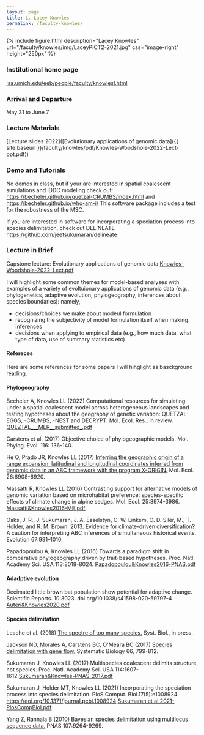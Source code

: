 ```yaml
---
layout: page
title: L. Lacey Knowles
permalink: /faculty-knowles/
---
```

{% include figure.html description="Lacey Knowles" url="/faculty/knowles/img/LaceyPICT2-2021.jpg" css="image-right" height="250px" %}
### Institutional home page 

[lsa.umich.edu/eeb/people/faculty/knowlesl.html](https://lsa.umich.edu/eeb/people/faculty/knowlesl.html)

### Arrival and Departure 

May 31 to June 7

### Lecture Materials

[Lecture slides 2022]([Evolutionary applications of genomic data]({{ site.baseurl }}/faculty/knowles/pdf/Knowles-Woodshole-2022-Lect-opt.pdf))

### Demo and Tutorials
No demos in class, but if your are interested in spatial coalescent simulations and iDDC modeling check out:
https://becheler.github.io/quetzal-CRUMBS/index.html
and https://becheler.github.io/who-am-i/
This software package includes a test for the robustness of the MSC.

If you are interested in software for incorporating a speciation process into species delimitation, check out DELINEATE
https://github.com/jeetsukumaran/delineate

### Lecture in Brief

Capstone lecture: Evolutionary applications of genomic data 
[Knowles-Woodshole-2022-Lect.pdf](https://github.com/molevolworkshop/molevolworkshop.github.io/files/8837822/Knowles-Woodshole-2022-Lect.pdf)


I will highlight some common themes for model-based analyses with examples of a variety of evoltuionary applications of genomic data (e.g., phylogenetics, adaptive evolution, phylogeography, inferences about species boundaries): namely, 

- decisions/choices we make about modeul formulation
- recognizing the subjectivity of model formulation itself when making inferences
- decisions when applying to empirical data (e.g., how much data, what type of data, use of summary statistics etc)

#### Refereces
Here are some references for some papers I will hihglight as basckground reading.

#### Phylogeography

Becheler A, Knowles LL (2022) Computational resources for simulating under a spatial coalescent model across heterogeneous landscapes and testing hypotheses about the geography of genetic variation: QUETZAL-EGGS, -CRUMBS, -NEST and DECRYPT. Mol. Ecol. Res., in review. [QUEZTAL___MER__submitted_.pdf](https://github.com/molevolworkshop/molevolworkshop.github.io/files/8837803/QUEZTAL___MER__submitted_.pdf)

Carstens et al. (2017) Objective choice of phylogeographic models. Mol. Phylog. Evol. 116: 136-140.

He Q, Prado JR, Knowles LL (2017) [Inferring the geographic origin of a range expansion: latitudinal and longitudinal coordinates inferred from genomic data in an ABC framework with the program X-ORIGIN.](http://doi.org/10.1111/mec.14380) Mol. Ecol. 26:6908-6920.

Massatti R, Knowles LL (2016) Contrasting support for alternative models of genomic variation based on microhabitat preference: species-specific effects of climate change in alpine sedges. Mol. Ecol. 25:3974-3986. [Massatti&Knowles2016-ME.pdf](https://github.com/molevolworkshop/molevolworkshop.github.io/files/8837827/Massatti.Knowles2016-ME.pdf)


Oaks, J. R., J. Sukumaran, J. A. Esselstyn, C. W. Linkem, C. D. Siler, M., T. Holder, and R. M. Brown. 2013. Evidence for climate-driven diversification? A caution for interpreting ABC inferences of simultaneous historical events. Evolution 67:991–1010.

Papadopoulou A, Knowles LL (2016) Towards a paradigm shift in comparative phylogeography driven by trait-based hypotheses. Proc. Natl. Academy Sci. USA 113:8018-8024. [Papadopoulou&Knowles2016-PNAS.pdf](https://github.com/molevolworkshop/molevolworkshop.github.io/files/8837828/Papadopoulou.Knowles2016-PNAS.pdf)


#### Adadptive evolution

Decimated little brown bat population show potential for adaptive change. Scientific Reports. 10:3023. doi.org/10.1038/s41598-020-59797-4 [Auteri&Knowles2020.pdf](https://github.com/molevolworkshop/molevolworkshop.github.io/files/8837801/Auteri.Knowles2020.pdf) 

#### Species delimitation

Leache et al. (2018) [The spectre of too many species.](https://doi.org/10.1093/sysbio/syy051) Syst. Biol., in press. 

Jackson ND, Morales A, Carstens BC, O'Meara BC (2017) [Species delimitation with gene flow.](http://doi.org/10.1093/sysbio/syw117) Systematic Biology 66, 799-812. 

Sukumaran J, Knowles LL (2017) Multispecies coalescent delimits structure, not species. Proc. Natl. Academy Sci. USA 114:1607-1612.[Sukumaran&Knowles-PNAS-2017.pdf](https://github.com/molevolworkshop/molevolworkshop.github.io/files/8837832/Sukumaran.Knowles-PNAS-2017.pdf)

Sukumaran J, Holder MT, Knowles LL (2021) Incorporating the speciation process into species delimitation. PloS Comput. Biol.17(5):e1008924. https://doi.org/10.1371/journal.pcbi.1008924 [Sukumaran et al.2021-PlosCompBiol.pdf](https://github.com/molevolworkshop/molevolworkshop.github.io/files/8837833/Sukumaran.et.al.2021-PlosCompBiol.pdf)


Yang Z, Rannala B (2010) [Bayesian species delimitation using multilocus sequence data.](https://doi.org/10.1073/pnas.0913022107) PNAS 107:9264-9269.




